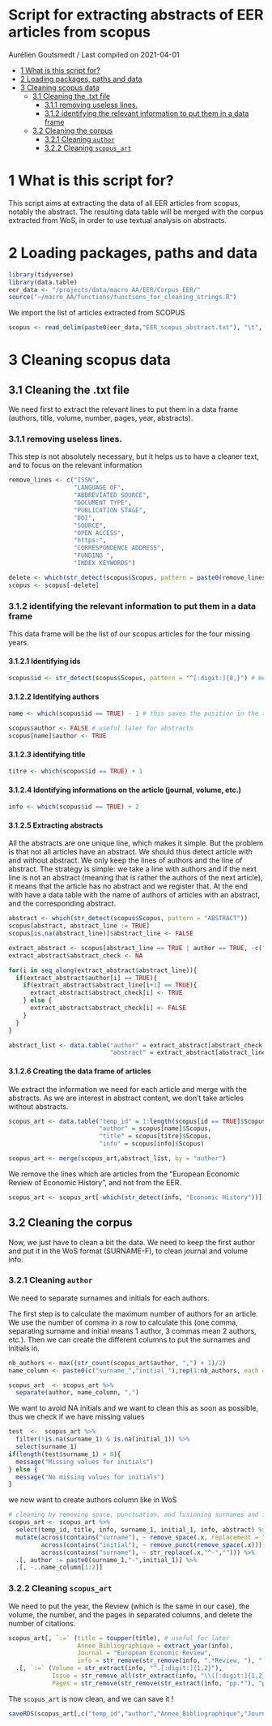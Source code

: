 Script for extracting abstracts of EER articles from scopus
================
Aurélien Goutsmedt
/ Last compiled on 2021-04-01

  - [1 What is this script for?](#what-is-this-script-for)
  - [2 Loading packages, paths and
    data](#loading-packages-paths-and-data)
  - [3 Cleaning scopus data](#cleaning-scopus-data)
      - [3.1 Cleaning the .txt file](#cleaning-the-txt-file)
          - [3.1.1 removing useless lines.](#removing-useless-lines)
          - [3.1.2 identifying the relevant information to put them in a
            data
            frame](#identifying-the-relevant-information-to-put-them-in-a-data-frame)
      - [3.2 Cleaning the corpus](#cleaning-the-corpus)
          - [3.2.1 Cleaning `author`](#cleaning-author)
          - [3.2.2 Cleaning `scopus_art`](#cleaning-scopus_art)

# 1 What is this script for?

This script aims at extracting the data of all EER articles from scopus,
notably the abstract. The resulting data table will be merged with the
corpus extracted from WoS, in order to use textual analysis on
abstracts.

# 2 Loading packages, paths and data

``` r
library(tidyverse)
library(data.table)
eer_data <- "/projects/data/macro_AA/EER/Corpus_EER/"
source("~/macro_AA/functions/functions_for_cleaning_strings.R")
```

We import the list of articles extracted from SCOPUS

``` r
scopus <- read_delim(paste0(eer_data,"EER_scopus_abstract.txt"), "\t", escape_double = FALSE, trim_ws = TRUE) %>% data.table()
```

# 3 Cleaning scopus data

## 3.1 Cleaning the .txt file

We need first to extract the relevant lines to put them in a data frame
(authors, title, volume, number, pages, year, abstracts).

### 3.1.1 removing useless lines.

This step is not absolutely necessary, but it helps us to have a cleaner
text, and to focus on the relevant information

``` r
remove_lines <- c("ISSN",
                  "LANGUAGE OF",
                  "ABBREVIATED SOURCE",
                  "DOCUMENT TYPE",
                  "PUBLICATION STAGE",
                  "DOI",
                  "SOURCE",
                  "OPEN ACCESS",
                  "https:",
                  "CORRESPONDENCE ADDRESS",
                  "FUNDING ",
                  "INDEX KEYWORDS")

delete <- which(str_detect(scopus$Scopus, pattern = paste0(remove_lines, collapse = "|")))
scopus <- scopus[-delete]
```

### 3.1.2 identifying the relevant information to put them in a data frame

This data frame will be the list of our scopus articles for the four
missing years.

#### 3.1.2.1 Identifying ids

``` r
scopus$id <- str_detect(scopus$Scopus, pattern = "^[:digit:]{8,}") # We need this to identify the name then
```

#### 3.1.2.2 Identifying authors

``` r
name <- which(scopus$id == TRUE) - 1 # this saves the position in the text of authors names (one line above the id)

scopus$author <- FALSE # useful later for abstracts
scopus[name]$author <- TRUE
```

#### 3.1.2.3 identifying title

``` r
titre <- which(scopus$id == TRUE) + 1
```

#### 3.1.2.4 Identifying informations on the article (journal, volume, etc.)

``` r
info <- which(scopus$id == TRUE) + 2
```

#### 3.1.2.5 Extracting abstracts

All the abstracts are one unique line, which makes it simple. But the
problem is that not all articles have an abstract. We should thus detect
article with and without abstract. We only keep the lines of authors and
the line of abstract. The strategy is simple: we take a line with
authors and if the next line is not an abstract (meaning that is rather
the authors of the next article), it means that the article has no
abstract and we register that. At the end with have a data table with
the name of authors of articles with an abstract, and the corresponding
abstract.

``` r
abstract <- which(str_detect(scopus$Scopus, pattern = "ABSTRACT"))
scopus[abstract, abstract_line := TRUE]
scopus[is.na(abstract_line)]$abstract_line <- FALSE

extract_abstract <- scopus[abstract_line == TRUE | author == TRUE, -c("id")]
extract_abstract$abstract_check <- NA

for(i in seq_along(extract_abstract$abstract_line)){
  if(extract_abstract$author[i] == TRUE){
    if(extract_abstract$abstract_line[i+1] == TRUE){
      extract_abstract$abstract_check[i] <- TRUE
    } else {
      extract_abstract$abstract_check[i] <- FALSE
    }
  }
}

abstract_list <- data.table("author" = extract_abstract[abstract_check == TRUE]$Scopus,
                            "abstract" = extract_abstract[abstract_line == TRUE]$Scopus)
```

#### 3.1.2.6 Creating the data frame of articles

We extract the information we need for each article and merge with the
abstracts. As we are interest in abstract content, we don’t take
articles without abstracts.

``` r
scopus_art <- data.table("temp_id" = 1:length(scopus[id == TRUE]$Scopus),
                         "author" = scopus[name]$Scopus, 
                         "title" = scopus[titre]$Scopus,
                         "info" = scopus[info]$Scopus)

scopus_art <- merge(scopus_art,abstract_list, by = "author")
```

We remove the lines which are articles from the “European Economic
Review of Economic History”, and not from the EER.

``` r
scopus_art <- scopus_art[-which(str_detect(info, "Economic History"))]
```

## 3.2 Cleaning the corpus

Now, we just have to clean a bit the data. We need to keep the first
author and put it in the WoS format (SURNAME-F), to clean journal and
volume info.

### 3.2.1 Cleaning `author`

We need to separate surnames and initials for each authors.

The first step is to calculate the maximum number of authors for an
article. We use the number of comma in a row to calculate this (one
comma, separating surname and initial means 1 author, 3 commas mean 2
authors, etc.). Then we can create the different columns to put the
surnames and initials in.

``` r
nb_authors <- max((str_count(scopus_art$author, ",") + 1)/2)
name_column <- paste0(c("surname_","initial_"),rep(1:nb_authors, each = 2))

scopus_art  <- scopus_art %>% 
  separate(author, name_column, ",")
```

We want to avoid NA initials and we want to clean this as soon as
possible, thus we check if we have missing values

``` r
test  <-  scopus_art %>% 
  filter(!is.na(surname_1) & is.na(initial_1)) %>% 
  select(surname_1)
if(length(test$surname_1) > 0){
  message("Missing values for initials")
} else {
  message("No missing values for initials")
}
```

we now want to create authors column like in WoS

``` r
# cleaning by removing space, punctuation, and fusioning surnames and initials
scopus_art <- scopus_art %>% 
  select(temp_id, title, info, surname_1, initial_1, info, abstract) %>%
  mutate(across(contains("surname"), ~ remove_space(.x, replacement = "-")),
         across(contains("initial"), ~ remove_punct(remove_space(.x))),
         across(contains("surname"), ~ str_replace(.x,"^-",""))) %>% 
  .[, author := paste0(surname_1,"-",initial_1)] %>% 
  .[, -..name_column[1:2]]
```

### 3.2.2 Cleaning `scopus_art`

We need to put the year, the Review (which is the same in our case), the
volume, the number, and the pages in separated columns, and delete the
number of citations.

``` r
scopus_art[, `:=` (title = toupper(title), # useful for later
                   Annee_Bibliographique = extract_year(info),
                   Journal = "European Economic Review",
                   info = str_remove(str_remove(info, ".*Review, "), ". Cited .*"))] %>% 
  .[, `:=` (Volume = str_extract(info, "^.[:digit:]{1,2}"),
            Issue = str_remove_all(str_extract(info, "\\([:digit:]{1,2}\\)|\\([:digit:]{1}-[:digit:]{1}\\)"),"[\\(\\)]"),
            Pages = str_remove(str_remove(str_extract(info, "pp.*"), "pp. "), "\\."))] # We first extract the number following pp., then we remove pp. and the final point.
```

The `scopus_art` is now clean, and we can save it \!

``` r
saveRDS(scopus_art[,c("temp_id","author","Annee_Bibliographique","Journal","Volume","Issue","Pages","abstract")], paste0(eer_data,"scopus_abstract.RDS"))
```
